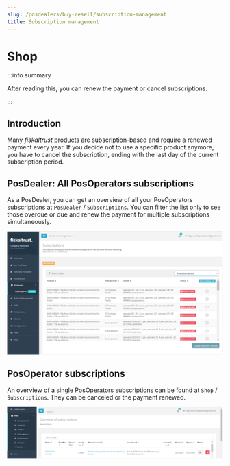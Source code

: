 ```yaml
---
slug: /posdealers/buy-resell/subscription-management
title: Subscription management
---
```

# Shop

:::info summary

After reading this, you can renew the payment or cancel subscriptions.

:::

## Introduction

Many _fiskaltrust_ [products](products) are subscription-based and require a renewed payment every year. If you decide not to use a specific product anymore, you have to cancel the subscription, ending with the last day of the current subscription period. 

## PosDealer: All PosOperators subscriptions
As a PosDealer, you can get an overview of all your PosOperators subscriptions at `PosDealer` / `Subscriptions`.
You can filter the list only to see those overdue or due and renew the payment for multiple subscriptions simultaneously.

![PosDealer Subscriptions](./images/posdealer-subscriptions.png)

## PosOperator subscriptions
An overview of a single PosOperators subscriptions can be found at `Shop` / `Subscriptions`.
They can be canceled or the payment renewed.

![Subscriptions](./images/subscriptions.png)